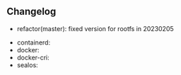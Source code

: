 ## Changelog

* refactor(master): fixed version for rootfs in 20230205

- containerd:
- docker:
- docker-cri:
- sealos:
